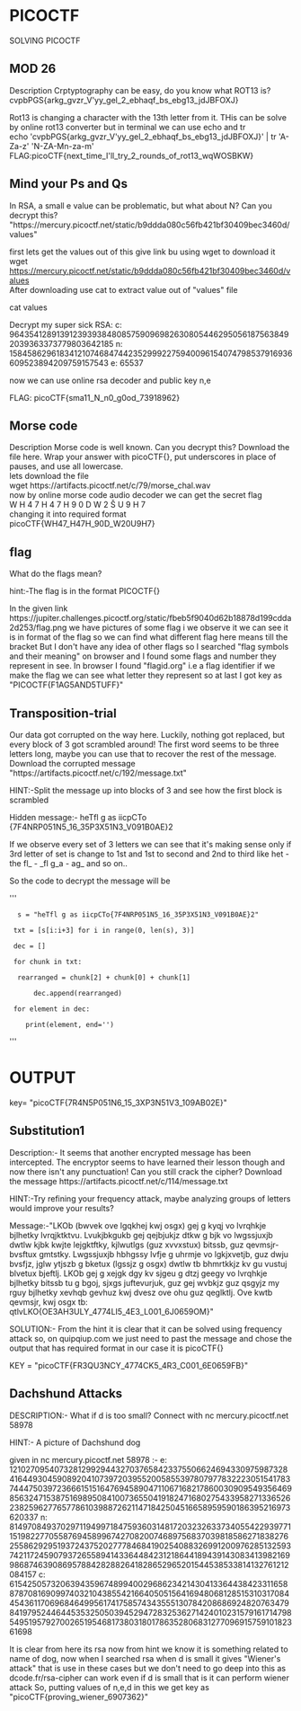 # PICOCTF

SOLVING PICOCTF

## MOD 26

<p>Description
Crptyptography can be easy, do you know what ROT13 is? cvpbPGS{arkg_gvzr_V'yy_gel_2_ebhaqf_bs_ebg13_jdJBFOXJ}<p>
<p> Rot13 is changing a character with the 13th letter from it. THis can be solve by online rot13 converter but in terminal we can use echo and tr <br>
 echo 'cvpbPGS{arkg_gvzr_V'yy_gel_2_ebhaqf_bs_ebg13_jdJBFOXJ}' | tr 'A-Za-z' 'N-ZA-Mn-za-m'<br>
 FLAG:picoCTF{next_time_I'll_try_2_rounds_of_rot13_wqWOSBKW}<br>

## Mind your Ps and Qs

<p>In RSA, a small e value can be problematic, but what about N? Can you decrypt this? "https://mercury.picoctf.net/static/b9ddda080c56fb421bf30409bec3460d/values"<br>

first lets get the values out of this give link bu using wget to download it<br>
wget https://mercury.picoctf.net/static/b9ddda080c56fb421bf30409bec3460d/values<br>
After downloading use cat to extract value out of "values" file<br>

cat values<br>

<p>Decrypt my super sick RSA:
c: 964354128913912393938480857590969826308054462950561875638492039363373779803642185
n: 1584586296183412107468474423529992275940096154074798537916936609523894209759157543
e: 65537 <br>

now we can use online rsa decoder and public key n,e<br>

FLAG: picoCTF{sma11_N_n0_g0od_73918962}<br>

## Morse code

<p>Description
Morse code is well known. Can you decrypt this?
Download the file here.
Wrap your answer with picoCTF{}, put underscores in place of pauses, and use all lowercase.<br>
lets download the file<br>
wget https://artifacts.picoctf.net/c/79/morse_chal.wav<br>
now by online morse code audio decoder we can get the secret flag<br>
W H 4 7 H 4 7 H 9 0 D W 2 Š U 9 H 7<br>
changing it into required format<br>
picoCTF{WH47_H47H_90D_W20U9H7}<br>

## flag

 <p>What do the flags mean?<p>
 <p>hint:-The flag is in the format PICOCTF{}<p>

<p>In the given link https://jupiter.challenges.picoctf.org/static/fbeb5f9040d62b18878d199cdda2d253/flag.png we have pictures of some flag i we observe it we can see it is in format of the flag so we can find what different flag here means till the bracket
But I don't have any idea of other flags so I searched "flag symbols and their meaning" on browser and I found some flags and number they represent in see.
In browser I found "flagid.org" i.e a flag identifier if we make the flag we can see what letter they represent so at last I got key as
"PICOCTF{F1AG5AND5TUFF}"<p>

## Transposition-trial

<p>Our data got corrupted on the way here. Luckily, nothing got replaced, but every block of 3 got scrambled around! The first word seems to be three letters long, maybe you can use that to recover the rest of the message.
Download the corrupted message "https://artifacts.picoctf.net/c/192/message.txt"<p>
<p>HINT:-Split the message up into blocks of 3 and see how the first block is scrambled<p>
<p>Hidden message:- heTfl g as iicpCTo      {7F4NRP051N5_16_35P3X51N3_V091B0AE}2<p>
<p>If we observe every set of 3 letters we can see that it's making sense only if 3rd letter of set is change to 1st and 1st to second and 2nd to third like
het - the
fl_ - _fl
g_a - ag_
and so on..<p>
<p>So the code to decrypt the message will be <p>
'''

      s = "heTfl g as iicpCTo{7F4NRP051N5_16_35P3X51N3_V091B0AE}2"

     txt = [s[i:i+3] for i in range(0, len(s), 3)]

     dec = []

     for chunk in txt:

      rearranged = chunk[2] + chunk[0] + chunk[1]

          dec.append(rearranged)

     for element in dec:

        print(element, end='')

'''

# OUTPUT

key= "picoCTF{7R4N5P051N6_15_3XP3N51V3_109AB02E}"

## Substitution1

<p>Description:- It seems that another encrypted message has been intercepted. The encryptor seems to have learned their lesson though and now there isn't any punctuation! Can you still crack the cipher?
Download the message https://artifacts.picoctf.net/c/114/message.txt<p>
<p>HINT:-Try refining your frequency attack, maybe analyzing groups of letters would improve your results?<p>
<p>Message:-"LKOb (bwvek ove lgqkhej kwj osgx) gej g kyqj vo lvrqhkje bjlhetky lvrqjktktvu. Lvukjbkgukb gej qejbjukjz dtkw g bjk vo lwgssjuxjb dwtlw kjbk kwjte lejgktftky, kjlwutlgs (guz xvvxstux) bitssb, guz qevmsjr-bvsftux gmtstky. Lwgssjuxjb hbhgssy lvfje g uhrmje vo lgkjxvetjb, guz dwju bvsfjz, jglw ytjszb g bketux (lgssjz g osgx) dwtlw tb bhmrtkkjz kv gu vustuj blvetux bjeftlj. LKOb gej g xejgk dgy kv sjgeu g dtzj geegy vo lvrqhkje bjlhetky bitssb tu g bgoj, sjxgs juftevurjuk, guz gej wvbkjz guz qsgyjz my rguy bjlhetky xevhqb gevhuz kwj dvesz ove ohu guz qeglktlj. Ove kwtb qevmsjr, kwj osgx tb: qtlvLKO{OE3AH3ULY_4774LI5_4E3_L001_6J0659OM}"<p>

<p>SOLUTION:- From the hint it is clear that it can be solved using frequency attack so, on quipqiup.com we just need to past the message and chose the output that has required format in our case it is picoCTF{}<p>
<p>KEY = "picoCTF{FR3QU3NCY_4774CK5_4R3_C001_6E0659FB}"

## Dachshund Attacks

<p>DESCRIPTION:- What if d is too small? Connect with nc mercury.picoctf.net 58978<p>
<p>HINT:- A picture of Dachshund dog<p>

<p>given in nc mercury.picoctf.net 58978 :- 
e: 12102709540732812992944327037658423375506624694330975987328416449304590892041073972039552005855397807977832223051541783744475039723666151516476945890471106716821786003090954935646985632471538751698950841007365504191824716802754339582713365262382596277657786103988726211471842504516658959590186395216973620337
n: 81497084937029711949971847593603148172032326337340554229397711519822770558769458996742708200746897568370398185862718382762558629295193724375202777846841902540883269912009762851325937421172459079372655894143364484231218644189439143083413982169986874639086957884282882641828652965201544538533814132761212084157
c: 61542505732063943596748994002968623421430413364438423311658878708169099740321043855421664050515641694806812851531031708445436117069684649956174175857434355513078420868692482076347984197952446445353250503945294728325362714240102315791617147985495195792700265195468173803180178635280683127709691575910182361698<p>
 <p>It is clear from here its rsa now from hint we know it is something related to name of dog, now when I searched rsa when d is small it gives "Wiener's attack" that is use in these cases but we don't need to go deep into this as dcode.fr/rsa-cipher can work even if d is small that is it can perform wiener attack
 So, putting values of n,e,d in this we get key as 
 "picoCTF{proving_wiener_6907362}"<p>
